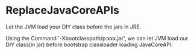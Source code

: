 # ReplaceJavaCoreAPIs
Let the JVM load your DIY class before the jars in JRE.

Using the Command '-Xbootclasspath/p:xxx.jar', we can let JVM load our DIY class(in jar) before bootstrap classloader loading JavaCoreAPI.
